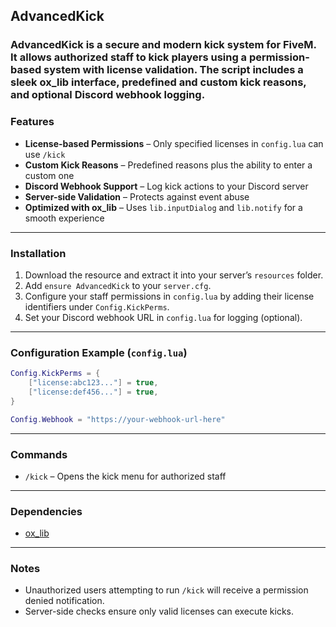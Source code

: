## AdvancedKick

### AdvancedKick is a secure and modern kick system for FiveM. It allows authorized staff to kick players using a permission-based system with license validation. The script includes a sleek ox\_lib interface, predefined and custom kick reasons, and optional Discord webhook logging.

### Features

* **License-based Permissions** – Only specified licenses in `config.lua` can use `/kick`
* **Custom Kick Reasons** – Predefined reasons plus the ability to enter a custom one
* **Discord Webhook Support** – Log kick actions to your Discord server
* **Server-side Validation** – Protects against event abuse
* **Optimized with ox\_lib** – Uses `lib.inputDialog` and `lib.notify` for a smooth experience

---

### Installation

1. Download the resource and extract it into your server’s `resources` folder.
2. Add `ensure AdvancedKick` to your `server.cfg`.
3. Configure your staff permissions in `config.lua` by adding their license identifiers under `Config.KickPerms`.
4. Set your Discord webhook URL in `config.lua` for logging (optional).

---

### Configuration Example (`config.lua`)

```lua
Config.KickPerms = {
    ["license:abc123..."] = true,
    ["license:def456..."] = true,
}

Config.Webhook = "https://your-webhook-url-here"
```

---

### Commands

* `/kick` – Opens the kick menu for authorized staff

---

### Dependencies

* [ox\_lib](https://overextended.dev/ox_lib)

---

### Notes

* Unauthorized users attempting to run `/kick` will receive a permission denied notification.
* Server-side checks ensure only valid licenses can execute kicks.
